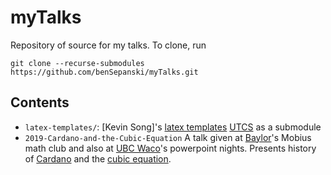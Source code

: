 # myTalks
Repository of source for my talks. To clone, run

```
git clone --recurse-submodules https://github.com/benSepanski/myTalks.git
```

## Contents

* `latex-templates/`: 
    [Kevin Song]'s [latex templates](https://gitlab.com/chipbuster/latex-templates)
    [UTCS](https://www.cs.utexas.edu/) as a submodule
* `2019-Cardano-and-the-Cubic-Equation` A talk given at [Baylor](https://www.baylor.edu/)'s
    Mobius math club and also at [UBC Waco](http://ubcwaco.org/)'s powerpoint nights.
    Presents history of [Cardano](https://en.wikipedia.org/wiki/Gerolamo_Cardano)
    and the [cubic equation](https://en.wikipedia.org/wiki/Cubic_equation).

